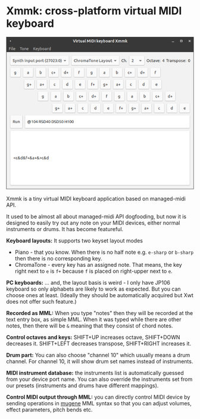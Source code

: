 # Xmmk: cross-platform virtual MIDI keyboard

![screenshot](screenshot.png)

Xmmk is a tiny virtual MIDI keyboard application based on managed-midi API.

It used to be almost all about managed-midi API dogfooding, but now it is designed to easily try out any note on your MIDI devices, either normal instruments or drums. It has become featureful.

**Keyboard layouts:** It supports two keyset layout modes

- Piano - that you know. When there is no half note e.g. `e-sharp` or `b-sharp` then there is no corresponding key.
- ChromaTone - every key has an assigned note. That means, the key right next to `e` is `f+` because `f` is placed on right-upper next to `e`.

**PC keyboards:** ... and, the layout basis is weird - I only have JP106 keyboard so only alphabets are likely to work as expected. But you can choose ones at least. (Ideally they should be automatically acquired but Xwt does not offer such feature.)

**Recorded as MML:** When you type "notes" then they will be recorded at the text entry box, as simple MML. When it was typed while there are other notes, then there will be `&` meaning that they consist of chord notes.

**Control octaves and keys:** SHIFT+UP increases octave, SHIFT+DOWN decreases it. SHIFT+LEFT decreases transpose, SHIFT+RIGHT increases it.

**Drum part:** You can also choose "channel 10" which usually means a drum channel. For channel 10, it will show drum set names instead of instruments.

**MIDI instrument database:** the instruments list is automatically guessed from your device port name. You can also override the instruments set from our presets (instruments and drums have different mappings).

**Control MIDI output through MML:** you can directly control MIDI device by sending operations in [mugene](https://github.com/atsushieno/mugene/) MML syntax so that you can adjust volumes, effect parameters, pitch bends etc.
